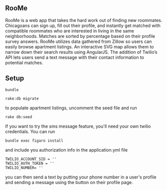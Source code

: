 ## RooMe

RooMe is a web app that takes the hard work out of finding new roommates. Chicagoans
can sign up, fill out their profile, and instantly get matched with compatible roommates who
are interested in living in the same neighborhoods. Matches are sorted by percentage
based on their profile survey answers. RooMe utilizes data gathered from Zillow so users
can easily browse apartment listings. An interactive SVG map allows them to narrow down
their search results using AngularJS. The addition of Twilio’s API lets users send a text
message with their contact information to potential matches.


## Setup

```
bundle
```

```
rake:db migrate
```

to populate apartment listings, uncomment the seed file and run

```
rake db:seed
```

If you want to try the sms message feature, you'll need your own twilio credentials. You can run

```
bundle exec figaro install
```

and include you authorization info in the application.yml file

```
TWILIO_ACCOUNT_SID = ''
TWILIO_AUTH_TOKEN = ''
TWILIO_NUMBER= '' 
 ```
you can then send a text by putting your phone number in a user's profile and sending a message using the button on their profile page.
